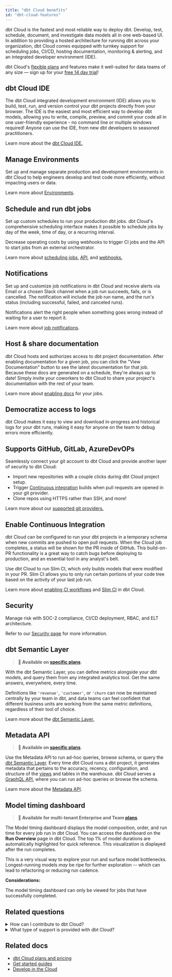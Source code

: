 ```yaml
---
title: "dbt Cloud benefits"
id: "dbt-cloud-features"
---
```


dbt Cloud is the fastest and most reliable way to deploy dbt. Develop, test, schedule, document, and investigate data models all in one web-based UI. In addition to providing a hosted architecture for running dbt across your organization, dbt Cloud comes equipped with turnkey support for scheduling jobs, CI/CD, hosting documentation, monitoring & alerting, and an integrated developer environment (IDE).

dbt Cloud's [flexible plans](https://www.getdbt.com/pricing/) and features make it well-suited for data teams of any size &mdash; sign up for your [free 14 day trial](https://www.getdbt.com/signup/)!

<!--

<div className="grid--2-col">

<Card
    title="dbt Cloud IDE"
    body="The dbt Cloud integrated development environment (IDE) allows you to build, test, run, and version control your dbt projects directly from your browser."
link="/docs/get-started/getting-started/set-up-dbt-cloud"
    icon="pencil-paper"/>

<Card
    title="Manage Environments"
    body="Set up and manage separate production and development environments in dbt Cloud to help engineers develop and test code more efficiently, without impacting users or data."
    link="/docs/get-started/getting-started-dbt-core"
    icon="pencil-paper"/>

  <Card
    title="Schedule and run dbt jobs"
    body="Set up custom schedules to run your production dbt jobs. dbt Cloud's comprehensive scheduling interface makes it possible to schedule jobs by day of the week, time of day, or a recurring interval."
    link="/docs/get-started/getting-started-dbt-core"
    icon="pencil-paper"/>

  <Card
    title="Notifications"
    body="Set up and customize job notifications in dbt Cloud and receive alerts via Email or a chosen Slack channel when a job run succeeds, fails, or is cancelled. Notifications alert the right people when something goes wrong instead of waiting for a user to report it."
    link="/docs/get-started/getting-started-dbt-core"
    icon="pencil-paper"/>    
    
   <Card
    title="Notifications"
    body="Set up and customize job notifications in dbt Cloud and receive alerts via Email or a chosen Slack channel when a job run succeeds, fails, or is cancelled. Notifications alert the right people when something goes wrong instead of waiting for a user to report it."
    link="/docs/get-started/getting-started-dbt-core"
    icon="pencil-paper"/>    

   <Card
    title="Notifications"
    body="Set up and customize job notifications in dbt Cloud and receive alerts via Email or a chosen Slack channel when a job run succeeds, fails, or is cancelled. Notifications alert the right people when something goes wrong instead of waiting for a user to report it."
    link="/docs/get-started/getting-started-dbt-core"
    icon="pencil-paper"/>      

</div>

-->



## dbt Cloud IDE

The dbt Cloud integrated development environment (IDE) allows you to build, test, run, and version control your dbt projects directly from your browser. The IDE is the easiest and most efficient way to develop dbt models, allowing you to write, compile, preview, and commit your code all in one user-friendly experience - no command line or multiple windows required! Anyone can use the IDE, from new dbt developers to seasoned practitioners.

Learn more about the [dbt Cloud IDE.](/docs/get-started/develop-in-the-cloud) 



<Lightbox src="/img/docs/dbt-cloud/cloud-ide/cloud-ide-new.jpg" title="dbt Cloud IDE"/>



## Manage Environments
Set up and manage separate production and development environments in dbt Cloud to help engineers develop and test code more efficiently, without impacting users or data. 

Learn more about [Environments](/docs/collaborate/environments).

## Schedule and run dbt jobs

Set up custom schedules to run your production dbt jobs. dbt Cloud's comprehensive scheduling interface makes it possible to schedule jobs by day of the week, time of day, or a recurring interval.

Decrease operating costs by using webhooks to trigger CI jobs and the API to start jobs from an external orchestrator.

Learn more about [scheduling jobs](/docs/get-started/getting-started/building-your-first-project/schedule-a-job), [API](/docs/dbt-cloud-apis/overview), and [webhooks.](/docs/deploy/cloud-ci-job#using-a-webhook-trigger) 

<Lightbox src="/img/docs/dbt-cloud/overview-job-schedule.gif" title="Scheduling jobs with dbt Cloud"/>

## Notifications

Set up and customize job notifications in dbt Cloud and receive alerts via Email or a chosen Slack channel when a job run succeeds, fails, or is cancelled. The notification will include the job run name, and the run's status (including successful, failed, and canceled runs). 

Notifications alert the right people when something goes wrong instead of waiting for a user to report it.

Learn more about [job notifications](/docs/deploy/job-notifications).

## Host & share documentation

dbt Cloud hosts and authorizes access to dbt project documentation. After enabling documentation for a given job, you can click the "View Documentation" button to see the latest documentation for that job. Because these docs are generated on a schedule, they're always up to date! Simply invite your coworkers to dbt Cloud to share your project's documentation with the rest of your team.

Learn more about [enabling docs](/docs/collaborate/build-and-view-your-docs) for your jobs.

<Lightbox src="/img/docs/dbt-cloud/using-dbt-cloud/viewing-docs.gif" title="Viewing documentation in dbt Cloud"/>

## Democratize access to logs

dbt Cloud makes it easy to view and download in-progress and historical logs for your dbt runs, making it easy for anyone on the team to debug errors more efficiently.

<Lightbox src="/img/docs/dbt-cloud/dbt-run-logs.png" title="Viewing logs for a dbt run"/>

## Supports GitHub, GitLab, AzureDevOPs

Seamlessly connect your git account to dbt Cloud and provide another layer of security to dbt Cloud:

- Import new repositories with a couple clicks during dbt Cloud project setup.
- Trigger [Continuous integration](/docs/deploy/cloud-ci-job) builds when pull requests are opened in your git provider.
- Clone repos using HTTPS rather than SSH, and more!

Learn more about our [supported git providers.](/docs/collaborate/git/connect-github)

## Enable Continuous Integration

dbt Cloud can be configured to run your dbt projects in a temporary schema when new commits are pushed to open pull requests. When the Cloud job completes, a status will be shown for the PR inside of GitHub. This build-on-PR functionality is a great way to catch bugs before deploying to production, and an essential tool in any analyst's belt.

Use dbt Cloud to run Slim CI, which only builds models that were modified in your PR. Slim CI allows you to only run certain portions of your code tree based on the activity of your last job run.

Learn more about [enabling CI workflows](/docs/deploy/cloud-ci-job) and [Slim CI](/docs/deploy/cloud-ci-job#understanding-dbt-cloud-slim-ci) in dbt Cloud.

<Lightbox src="/img/docs/dbt-cloud/813b88c-Screen_Shot_2019-02-08_at_4.54.41_PM.png" title=""/>

## Security

Manage risk with SOC-2 compliance, CI/CD deployment, RBAC, and ELT architecture. 

Refer to our [Security page](https://www.getdbt.com/security/) for more information.

## dbt Semantic Layer
>**📌 Available on [specific plans](https://www.getdbt.com/pricing/)**.

With the dbt Semantic Layer, you can define metrics alongside your dbt models, and query them from any integrated analytics tool. Get the same answers, everywhere, every time.

Definitions like `'revenue'`, `'customer'`, or `'churn` can now be maintained centrally by your team in dbt, and data teams can feel confident that different business units are working from the same metric definitions, regardless of their tool of choice.

Learn more about the [dbt Semantic Layer.](/docs/use-dbt-semantic-layer/dbt-semantic-layer) 

## Metadata API

>**📌 Available on [specific plans](https://www.getdbt.com/pricing/)**.

Use the Metadata API to run ad-hoc queries, browse schema, or query the [dbt Semantic Layer](/docs/use-dbt-semantic-layer/quickstart-semantic-layer). Every time dbt Cloud runs a dbt project, it generates metadata that pertains to the accuracy, recency, configuration, and structure of the [views](https://docs.getdbt.com/terms/view) and tables in the warehouse. dbt Cloud serves a [GraphQL API](https://metadata.cloud.getdbt.com/graphiql), where you can run ad-hoc queries or browse the schema. 

Learn more about the [Metadata API](/docs/dbt-cloud-apis/metadata-api).

## Model timing dashboard

>**📌 Available for multi-tenant Enterprise and Team [plans](https://www.getdbt.com/pricing/)**.

The Model timing dashboard displays the model composition, order, and run time for every job run in dbt Cloud. You can access the dashboard on the **Run Overview** page in dbt Cloud. The top 1% of model durations are automatically highlighted for quick reference. This visualization is displayed after the run completes.

This is a very visual way to explore your run and surface model bottlenecks. Longest-running models *may* be ripe for further exploration -- which can lead to refactoring or reducing run cadence.

**Considerations:**

The model timing dashboard can only be viewed for jobs that have successfully completed.

<Lightbox src="/img/docs/dbt-cloud/Model-timing-tab.png" title="Model timing tab"/>

## Related questions

<details>
  <summary>How can I contribute to dbt Cloud?</summary>
  <div>
    <div>Anyone can contribute to the dbt project. And whether it's a dbt package, a plugin, dbt-core, or this documentation site, contributing to the open source code that supports the dbt ecosystem is a great way to level yourself up as a developer, and give back to the community. See <a href="https://docs.getdbt.com/community/resources/oss-expectations">Contributing</a> for details on what to expect when contributing to the dbt open source software (OSS). </div>
  </div>
</details>
<details>
  <summary>What type of support is provided with dbt Cloud?</summary>
  <div>
    <div>The global dbt Support team is available to dbt Cloud customers by email or in-product live chat. Developer and Team accounts offer 24x5 support, while Enterprise customers have priority access and options for custom coverage. <br></br><br></br>Additionally, Enterprise plan customers receive implementation assistance, dedicated account management, and a dbt Labs Security and Legal review. <br></br><br></br> If you have project-related or modeling questions, review <a href="https://docs.getdbt.com/docs/dbt-cloud/cloud-dbt-cloud-support">our Support page</a> or <a href="http://getdbt.slack.com/">dbt Community Slack</a> to get help as well. </div>
  </div>
</details>


## Related docs

- [dbt Cloud plans and pricing](https://www.getdbt.com/pricing/)
- [Get started guides](/docs/get-started/getting-started/set-up-dbt-cloud)
- [Develop in the Cloud](/docs/get-started/develop-in-the-cloud)
